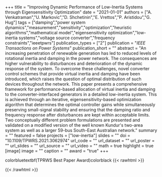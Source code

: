 +++
title = "Improving Dynamic Performance of Low-Inertia Systems through Eigensensitivity Optimization"
date = "2021-01-01"
authors = ["A. Venkatraman","U. Markovic","D. Shchetinin","E. Vrettos","P. Aristidou","G. Hug"]
tags = ["damping","power system dynamics","measurement","sensitivity","optimization","heuristic algorithms","mathematical model","eigensensitivity optimization","low-inertia systems","voltage source converter","frequency constraints","ieeetpwrs"]
publication_types = ["2"]
publication = "_IEEE Transactions on Power Systems_"
publication_short = ""
abstract = "An increasing penetration of renewable generation has led to reduced levels of rotational inertia and damping in the power network. The consequences are higher vulnerability to disturbances and deterioration of the dynamic response of the system. To overcome these challenges, novel converter control schemes that provide virtual inertia and damping have been introduced, which raises the question of optimal distribution of such devices throughout the network. This paper presents a comprehensive framework for performance-based allocation of virtual inertia and damping to the converter-interfaced generators in a detailed low-inertia system. This is achieved through an iterative, eigensensitivity-based optimization algorithm that determines the optimal controller gains while simultaneously preserving small-signal stability and ensuring that the damping ratio and frequency response after disturbances are kept within acceptable limits. Two conceptually different problem formulations are presented and validated on a modified version of the well known Kundur's two-area system as well as a larger 59-bus South-East Australian network."
summary = ""
featured = false
projects = ["low-inertia"]
slides = ""
doi = "10.1109/TPWRS.2021.3062974"
url_code = ""
url_dataset = ""
url_poster = ""
url_slides = ""
url_source = ""
url_video = ""
math = true
highlight = true
[image]
image = ""
caption = ""
award = "true"
+++

colorbluetextbf(TPRWS Best Paper Award)colorblack
{{< rawhtml >}}
<div data-badge-details="right" data-badge-type="medium-donut" data-doi="10.1109/TPWRS.2021.3062974" data-hide-no-mentions="true" class="altmetric-embed"></div>
{{< /rawhtml >}}
